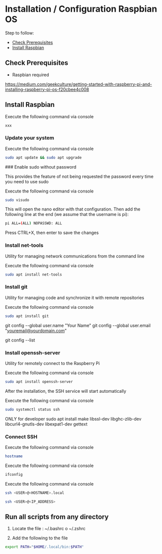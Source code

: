 # Installation / Configuration Raspbian OS

Step to follow:

- [Check Prerequisites](#check-prerequisites)
- [Install Raspbian](#install-raspbian)





## Check Prerequisites

 * Raspbian required

https://medium.com/geekculture/getting-started-with-raspberry-pi-and-installing-raspberry-pi-os-f20cbee4c008 





## Install Raspbian

Execute the following command via console

```bash
xxx
```





### Update your system

Execute the following command via console

```bash
sudo apt update && sudo apt upgrade
```





### Enable sudo without password

This provides the feature of not being requested the password every time you need to use sudo


Execute the following command via console

```bash
sudo visudo
```

This will open the nano editor with that configuration. Then add the following line at the end (we assume that the username is pi):

```bash
pi ALL=(ALL) NOPASSWD: ALL
```

Press CTRL+X, then enter to save the changes





### Install net-tools

Utility for managing network communications from the command line

Execute the following command via console

```bash
sudo apt install net-tools
```





### Install git

Utility for managing code and synchronize it with remote repositories

Execute the following command via console

```bash
sudo apt install git
```

git config --global user.name "Your Name"
git config --global user.email "youremail@yourdomain.com"

git config --list





### Install openssh-server

Utility for remotely connect to the Raspberry Pi

Execute the following command via console

```bash
sudo apt install openssh-server
```

After the installation, the SSH service will start automatically

Execute the following command via console

```bash
sudo systemctl status ssh
```




ONLY for developer
sudo apt install make libssl-dev libghc-zlib-dev libcurl4-gnutls-dev libexpat1-dev gettext





### Connect SSH 

Execute the following command via console

```bash
hostname
```

Execute the following command via console

```bash
ifconfig
```

Execute the following command via console

```bash
ssh <USER>@<HOSTNAME>.local

ssh <USER>@<IP_ADDRESS>
```




## Run all scripts from any directory

1. Locate the file : ~/.bashrc o ~/.zshrc  

2. Add the following to the file


```bash
export PATH="$HOME/.local/bin:$PATH"
```
